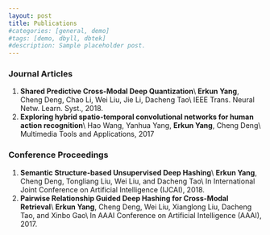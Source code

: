 ```yaml
---
layout: post
title: Publications
#categories: [general, demo]
#tags: [demo, dbyll, dbtek]
#description: Sample placeholder post.
---
```

### Journal Articles
1. **Shared Predictive Cross-Modal Deep Quantization**\\
**Erkun Yang**, Cheng Deng, Chao Li, Wei Liu, Jie Li, Dacheng Tao\\
 IEEE Trans. Neural Netw. Learn. Syst., 2018.
2. **Exploring hybrid spatio-temporal convolutional networks for human action recognition**\\
Hao Wang, Yanhua Yang, **Erkun Yang**, Cheng Deng\\
Multimedia Tools and Applications, 2017
 
### Conference Proceedings
1. **Semantic Structure-based Unsupervised Deep Hashing**\\
**Erkun Yang**, Cheng Deng, Tongliang Liu, Wei Liu, and Dacheng Tao\\
In International Joint Conference on Artificial Intelligence (IJCAI), 2018.
2. **Pairwise Relationship Guided Deep Hashing for Cross-Modal Retrieval**\\
**Erkun Yang**, Cheng Deng, Wei Liu, Xianglong Liu, Dacheng Tao, and Xinbo Gao\\
In AAAI Conference on Artificial Intelligence (AAAI), 2017.

